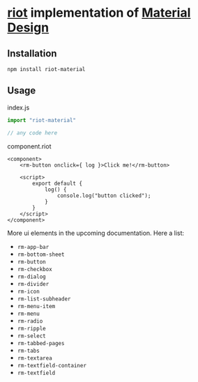 # [riot](https://riot.js.org/) implementation of [Material Design](https://material.io/)

## Installation
```npm install riot-material```

## Usage
index.js
```js
import "riot-material"

// any code here
```

component.riot
```riot
<component>
    <rm-button onclick={ log }>Click me!</rm-button>

    <script>
        export default {
            log() {
                console.log("button clicked");
            }
        }
    </script>
</component>
```
More ui elements in the upcoming documentation. Here a list:
- `rm-app-bar`
- `rm-bottom-sheet`
- `rm-button`
- `rm-checkbox`
- `rm-dialog`
- `rm-divider`
- `rm-icon`
- `rm-list-subheader`
- `rm-menu-item`
- `rm-menu`
- `rm-radio`
- `rm-ripple`
- `rm-select`
- `rm-tabbed-pages`
- `rm-tabs`
- `rm-textarea`
- `rm-textfield-container`
- `rm-textfield`